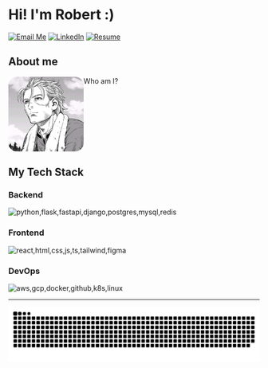 # Hi! I'm Robert :)

[![Email Me](https://img.shields.io/static/v1?message=Gmail&logo=gmail&label=&color=D14836&logoColor=white&labelColor=&style=for-the-badge)](mailto:rdmm404@gmail.com)
[![LinkedIn](https://img.shields.io/static/v1?message=LinkedIn&logo=linkedin&label=&color=0077B5&logoColor=white&labelColor=&style=for-the-badge)](https://linkedin.com/in/rdmm404)
[![Resume](https://img.shields.io/static/v1?message=Resume&logo=readme&label=&color=000&logoColor=white&labelColor=&style=for-the-badge)](https://robert.voltr.org)

## About me

<img align="left" height="150" src="./assets/image.png"  />

<p>Who am I?</p>

<br clear="both">

## My Tech Stack

### Backend
<picture>
  <source media="(prefers-color-scheme: dark)" srcset="https://skillicons.dev/icons?i=python%2Cflask%2Cfastapi%2Cdjango%2Cpostgres%2Cmysql%2Credis">
  <source media="(prefers-color-scheme: light)" srcset="https://skillicons.dev/icons?i=python%2Cflask%2Cfastapi%2Cdjango%2Cpostgres%2Cmysql%2Credis&theme=light">
  <img src="https://skillicons.dev/icons?i=python,flask,fastapi,django,postgres,mysql,redis" alt="python,flask,fastapi,django,postgres,mysql,redis" />
</picture>

### Frontend
<picture>
  <source media="(prefers-color-scheme: dark)" srcset="https://skillicons.dev/icons?i=react%2Chtml%2Ccss%2Cjs%2Cts%2Ctailwind">
  <source media="(prefers-color-scheme: light)" srcset="https://skillicons.dev/icons?i=react%2Chtml%2Ccss%2Cjs%2Cts%2Ctailwind&theme=light">
  <img src="https://skillicons.dev/icons?i=react,html,css,js,ts,tailwind" alt="react,html,css,js,ts,tailwind,figma"/>
</picture>

### DevOps
<picture>
  <source media="(prefers-color-scheme: dark)" srcset="https://skillicons.dev/icons?i=aws%2Cgcp%2Cdocker%2Cgithub%2Ck8s%2Clinux">
  <source media="(prefers-color-scheme: light)" srcset="https://skillicons.dev/icons?i=aws%2Cgcp%2Cdocker%2Cgithub%2Ck8s%2Clinux&theme=light">
  <img src="https://skillicons.dev/icons?i=aws,gcp,docker,github,k8s,linux" alt="aws,gcp,docker,github,k8s,linux"/>
</picture>

<!-- <h2 align="left">Some Stats</h2>

<div align="center">
  <img src="https://streak-stats.demolab.com?user=rdmm404&locale=en&mode=weekly&theme=tokyonight&hide_border=false&border_radius=5" height="150" alt="streak graph"  />
  <img src="https://github-readme-stats.vercel.app/api/top-langs?username=rdmm404&locale=en&hide_title=false&layout=compact&card_width=320&langs_count=6&theme=tokyonight&hide_border=false" height="150" alt="languages graph"  />
</div> -->

---
<picture>
  <source media="(prefers-color-scheme: dark)" srcset="https://raw.githubusercontent.com/rdmm404/rdmm404/refs/heads/snake-output/snake-dark.svg">
  <source media="(prefers-color-scheme: light)" srcset="https://raw.githubusercontent.com/rdmm404/rdmm404/refs/heads/snake-output/snake-light.svg">
  <img src="https://raw.githubusercontent.com/rdmm404/rdmm404/refs/heads/snake-output/snake-dark.svg" alt="Snake animation" />
</picture>
